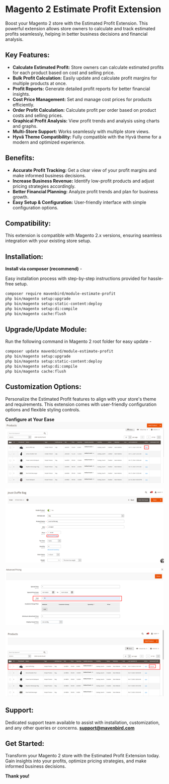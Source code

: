 # Magento 2 Estimate Profit Extension

Boost your Magento 2 store with the Estimated Profit Extension. This powerful extension allows store owners to calculate and track estimated profits seamlessly, helping in better business decisions and financial analysis.

## Key Features:

- **Calculate Estimated Profit:**
Store owners can calculate estimated profits for each product based on cost and selling price.
- **Bulk Profit Calculation:**
Easily update and calculate profit margins for multiple products at once.
- **Profit Reports:**
Generate detailed profit reports for better financial insights.
- **Cost Price Management:**
Set and manage cost prices for products efficiently.
- **Order Profit Calculation:**
Calculate profit per order based on product costs and selling prices.
- **Graphical Profit Analysis:**
View profit trends and analysis using charts and graphs.
- **Multi-Store Support:**
Works seamlessly with multiple store views.
- **Hyvä Theme Compatibility:**
Fully compatible with the Hyvä theme for a modern and optimized experience.

## Benefits:

- **Accurate Profit Tracking:**
Get a clear view of your profit margins and make informed business decisions.
- **Increase Business Revenue:**
Identify low-profit products and adjust pricing strategies accordingly.
- **Better Financial Planning:**
Analyze profit trends and plan for business growth.
- **Easy Setup & Configuration:**
User-friendly interface with simple configuration options.

## Compatibility:
This extension is compatible with Magento 2.x versions, ensuring seamless integration with your existing store setup.

## Installation:
**Install via composer (recommend)** - 

Easy installation process with step-by-step instructions provided for hassle-free setup.
~~~~~~~~~~~~~~~~~~~~~
composer require mavenbird/module-estimate-profit
php bin/magento setup:upgrade
php bin/magento setup:static-content:deploy
php bin/magento setup:di:compile
php bin/magento cache:flush
~~~~~~~~~~~~~~~~~~~~~

## Upgrade/Update Module:
Run the following command in Magento 2 root folder for easy update -
~~~~~~~~~~~~~~~~~~~~~
composer update mavenbird/module-estimate-profit
php bin/magento setup:upgrade
php bin/magento setup:static-content:deploy
php bin/magento setup:di:compile
php bin/magento cache:flush
~~~~~~~~~~~~~~~~~~~~~

## Customization Options:
Personalize the Estimated Profit features to align with your store's theme and requirements. This extension comes with user-friendly configuration options and flexible styling controls.

**Configure at Your Ease**
![img1](./doc/images/1.png)

![img2](./doc/images/2.png)

![img3](./doc/images/3.png)

![img4](./doc/images/4.png)

## Support:
Dedicated support team available to assist with installation, customization, and any other queries or concerns.
**[support@mavenbird.com](mailto:support@mavenbird.com)** 

## Get Started:
Transform your Magento 2 store with the Estimated Profit Extension today. Gain insights into your profits, optimize pricing strategies, and make informed business decisions.

**Thank you!**
